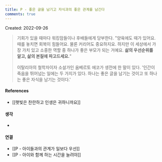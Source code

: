 ```yaml
---
title: P - 좋은 글을 남기고 자식과의 좋은 관계를 남긴다
comments: true
---
```


Created: 2022-09-26

>기회가 있을 때마다 워킹맘들이나 후배들에게 당부한다. "양육에도 때가 있어요. 때를 놓치면 회복이 힘들어요. 물론 커리어도 중요하지요. 하지만 이 세상에서 가장 가치 있고 소중한 역할 중 하나가 좋은 부모가 되는 거예요. **삶의 우선순위를 알고, 삶의 본질에 파고드세요.**"
><br><br>
>이탈리아의 철학자이자 소설가인 움베르토 에코가 생전에 한 말이 있다. '인간이 죽음을 뛰어넘는 일에는 두 가지가 있다. 하나는 좋은 글을 남기는 것이고 또 하나는 좋은 자식을 남기는 것이다.'

#### References
- [[햇빛은 찬란하고 인생은 귀하니까요]]

#### 생각
- 

#### 연결
- [[P - 아이들과의 관계가 일보다 우선]]
- [[P - 아이와 함께 하는 시간을 늘려야]]